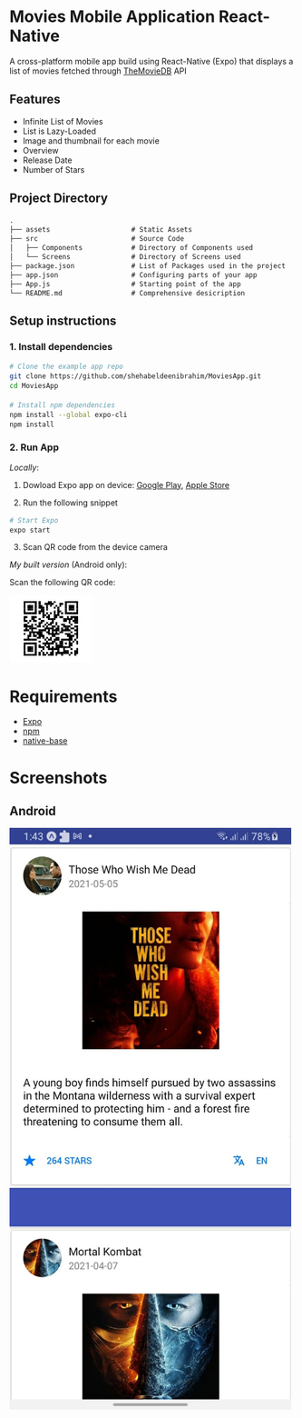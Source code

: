 # Movies Mobile Application React-Native

A cross-platform mobile app build using React-Native (Expo) that displays a list of movies fetched through [TheMovieDB]('https://developers.themoviedb.org/') API

## Features

- Infinite List of Movies
- List is Lazy-Loaded
- Image and thumbnail for each movie
- Overview
- Release Date
- Number of Stars

## Project Directory

    .
    ├── assets                    # Static Assets
    ├── src                       # Source Code
    │   ├── Components            # Directory of Components used
    │   └── Screens               # Directory of Screens used
    ├── package.json              # List of Packages used in the project
    ├── app.json                  # Configuring parts of your app
    ├── App.js                    # Starting point of the app
    └── README.md                 # Comprehensive desicription

## Setup instructions

### 1. Install dependencies

```sh
# Clone the example app repo
git clone https://github.com/shehabeldeenibrahim/MoviesApp.git
cd MoviesApp

# Install npm dependencies
npm install --global expo-cli
npm install
```

### 2. Run App

_Locally_:

1. Dowload Expo app on device:
   [Google Play]('https://play.google.com/store/apps/details?id=host.exp.exponent&hl=en&gl=US'), [Apple Store]('https://apps.apple.com/us/app/expo-go/id982107779')

2. Run the following snippet

```sh
# Start Expo
expo start
```

3. Scan QR code from the device camera

_My built version_ (Android only):

Scan the following QR code:

![QR Code](https://raw.githubusercontent.com/shehabeldeenibrahim/MoviesApp/master/QR.png?token=AOLURWN6ROTT7YQM72FFVCTAVWGN6)

# Requirements

- [Expo]('https://expo.io/')
- [npm]('https://www.npmjs.com/')
- [native-base]('https://nativebase.io/')

# Screenshots

## Android

![Android ScreenShot](https://raw.githubusercontent.com/shehabeldeenibrahim/MoviesApp/master/AndroidSS.jpeg?token=AOLURWIXVFO6M2YMSR232CTAVWGHK)
